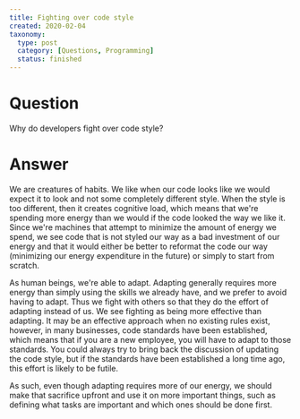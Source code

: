 ```yaml
---
title: Fighting over code style
created: 2020-02-04
taxonomy:
  type: post
  category: [Questions, Programming]
  status: finished
---
```


# Question
Why do developers fight over code style?

# Answer
We are creatures of habits. We like when our code looks like we would expect it to look and not some completely different style. When the style is too different, then it creates cognitive load, which means that we're spending more energy than we would if the code looked the way we like it. Since we're machines that attempt to minimize the amount of energy we spend, we see code that is not styled our way as a bad investment of our energy and that it would either be better to reformat the code our way (minimizing our energy expenditure in the future) or simply to start from scratch.

As human beings, we're able to adapt. Adapting generally requires more energy than simply using the skills we already have, and we prefer to avoid having to adapt. Thus we fight with others so that they do the effort of adapting instead of us. We see fighting as being more effective than adapting. It may be an effective approach when no existing rules exist, however, in many businesses, code standards have been established, which means that if you are a new employee, you will have to adapt to those standards. You could always try to bring back the discussion of updating the code style, but if the standards have been established a long time ago, this effort is likely to be futile.

As such, even though adapting requires more of our energy, we should make that sacrifice upfront and use it on more important things, such as defining what tasks are important and which ones should be done first.
